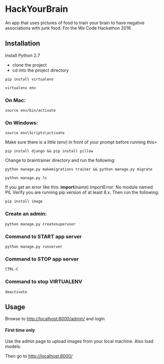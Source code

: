# HackYourBrain
An app that uses pictures of food to train your brain to have negative associations with junk food. 
For the We Code Hackathon 2016

## Installation
Install Python 2.7
* clone the project
* cd into the project directory

```
pip install virtualenv
```
```
virtualenv env
```
### On Mac:
```
source env/bin/activate
```
### On Windows:
```
source env\Scripts\activate 
```

Make sure there is a little (env) in front of your prompt before running this> 
```
pip install django && pip install pillow
```

Change to braintrainer directory and run the following: 

```
python manage.py makemigrations trainer && python manage.py migrate
```

```
python manage.py ls
```

If you get an error like this:
    __import__(name)
ImportError: No module named PIL
Verify  you are running pip version of at least 8.x. Then  run the following:

```
pip install image
```

### Create an admin:
```
python manage.py createsuperuser
```

### Command to START app server
```
python manage.py runserver
```

### Command to STOP app server
```
CTRL-C
```

### Command to stop VIRTUALENV
```
deactivate
```



## Usage 
Browse to [http://localhost:8000/admin/](http://localhost:8000/admin/) and login 

#### First time only
Use the admin page to upload images from your local machine. Also load models.

Then go to [http://localhost:8000/](http://localhost:8000/)
